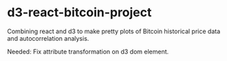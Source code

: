 # d3-react-bitcoin-project
Combining react and d3 to make pretty plots of Bitcoin historical price data and autocorrelation analysis.

Needed: Fix attribute transformation on d3 dom element.
